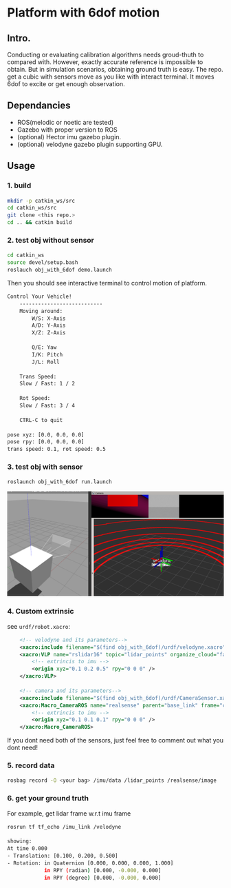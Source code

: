 # Platform with 6dof motion

## Intro.

Conducting or evaluating calibration algorithms needs groud-thuth to compared with. However, exactly accurate reference is impossible to obtain. But in simulation scenarios, obtaining ground truth is easy. The repo. get a cubic with sensors move as you like with interact terminal. It moves 6dof to excite or get enough observation.

## Dependancies

* ROS(melodic or noetic are tested)
* Gazebo with proper version to ROS
* (optional) Hector imu gazebo plugin.
* (optional) velodyne gazebo plugin supporting GPU.


## Usage

### 1. build

```bash
mkdir -p catkin_ws/src
cd catkin_ws/src
git clone <this repo.>
cd .. && catkin build
```

### 2. test obj without sensor

```bash
cd catkin_ws
source devel/setup.bash
roslauch obj_with_6dof demo.launch
```

Then you should see interactive terminal to control motion of platform.

```bash
Control Your Vehicle!
    ---------------------------
    Moving around:
        W/S: X-Axis
        A/D: Y-Axis
        X/Z: Z-Axis

        Q/E: Yaw
        I/K: Pitch
        J/L: Roll

    Trans Speed:
    Slow / Fast: 1 / 2

    Rot Speed:
    Slow / Fast: 3 / 4
    
    CTRL-C to quit

pose xyz: [0.0, 0.0, 0.0]
pose rpy: [0.0, 0.0, 0.0]
trans speed: 0.1, rot speed: 0.5
```

### 3. test obj with sensor

```bash
roslaunch obj_with_6dof run.launch
```

![](./docs/lci.png)


### 4. Custom extrinsic

see `urdf/robot.xacro`:

```xml
    <!-- velodyne and its parameters-->
    <xacro:include filename="$(find obj_with_6dof)/urdf/velodyne.xacro"/>
	<xacro:VLP name="rslidar16" topic="lidar_points" organize_cloud="false" hz="10" gpu="true" visualize="false">
        <!-- extrincis to imu -->
		<origin xyz="0.1 0.2 0.5" rpy="0 0 0" />
	</xacro:VLP>

    <!-- camera and its parameters-->
	<xacro:include filename="$(find obj_with_6dof)/urdf/CameraSensor.xacro"/>
	<xacro:Macro_CameraROS name="realsense" parent="base_link" frame="camera_fake" image_topic="image" fov="1.047198" hz="20" width="640" height="480">
        <!-- extrincis to imu -->
		<origin xyz="0.1 0.1 0.1" rpy="0 0 0" />
	</xacro:Macro_CameraROS>
```

If you dont need both of the sensors, just feel free to comment out what you dont need!

### 5. record data

```bash
rosbag record -O <your bag> /imu/data /lidar_points /realsense/image
```

### 6. get your ground truth

For example, get lidar frame w.r.t imu frame

```bash
rosrun tf tf_echo /imu_link /velodyne

showing:
At time 0.000
- Translation: [0.100, 0.200, 0.500]
- Rotation: in Quaternion [0.000, 0.000, 0.000, 1.000]
            in RPY (radian) [0.000, -0.000, 0.000]
            in RPY (degree) [0.000, -0.000, 0.000]
```
